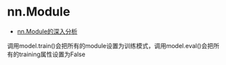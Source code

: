 # nn.Module
- [nn.Module的深入分析](https://www.jianshu.com/p/fa59e40698b5)

调用model.train()会把所有的module设置为训练模式，调用model.eval()会把所有的training属性设置为False